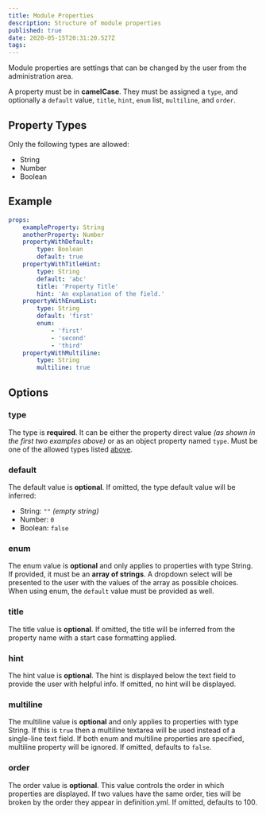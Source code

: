 ```yaml
---
title: Module Properties
description: Structure of module properties
published: true
date: 2020-05-15T20:31:20.527Z
tags: 
---
```


Module properties are settings that can be changed by the user from the administration area.

A property must be in **camelCase**. They must be assigned a `type`, and optionally a `default` value, `title`, `hint`, `enum` list, `multiline`, and `order`.

## Property Types

Only the following types are allowed:

* String
* Number
* Boolean

## Example

```yaml
props:
    exampleProperty: String
    anotherProperty: Number
    propertyWithDefault:
        type: Boolean
        default: true
    propertyWithTitleHint:
        type: String
        default: 'abc'
        title: 'Property Title'
        hint: 'An explanation of the field.'
    propertyWithEnumList:
        type: String
        default: 'first'
        enum:
            - 'first'
            - 'second'
            - 'third'
    propertyWithMultiline:
        type: String
        multiline: true
```

## Options

### type

The type is **required**. It can be either the property direct value _\(as shown in the first two examples above\)_ or as an object property named `type`. Must be one of the allowed types listed [above](#property-types).

### default

The default value is **optional**. If omitted, the type default value will be inferred:

* String: `""` _\(empty string\)_
* Number: `0`
* Boolean: `false`

### enum

The enum value is **optional** and only applies to properties with type String. If provided, it must be an **array of strings**. A dropdown select will be presented to the user with the values of the array as possible choices. When using enum, the `default` value must be provided as well.

### title

The title value is **optional**. If omitted, the title will be inferred from the property name with a start case formatting applied.

### hint

The hint value is **optional**. The hint is displayed below the text field to provide the user with helpful info. If omitted, no hint will be displayed.

### multiline

The multiline value is **optional** and only applies to properties with type String. If this is `true` then a multiline textarea will be used instead of a single-line text field. If both enum and multiline properties are specified, multiline property will be ignored. If omitted, defaults to `false`.

### order

The order value is **optional**. This value controls the order in which properties are displayed. If two values have the same order, ties will be broken by the order they appear in definition.yml. If omitted, defaults to 100. 
